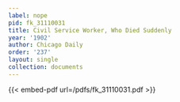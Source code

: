 ```yaml
---
label: nope
pid: fk_31110031
title: Civil Service Worker, Who Died Suddenly
year: '1902'
author: Chicago Daily
order: '237'
layout: single
collection: documents
---
```



{{< embed-pdf url=/pdfs/fk_31110031.pdf >}}